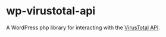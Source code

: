 # wp-virustotal-api
A WordPress php library for interacting with the [VirusTotal API](https://virustotal.com/en/documentation/public-api/).
